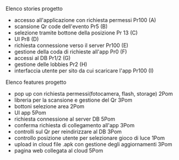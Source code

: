 Elenco stories progetto
- accesso all'applicazione con richiesta permessi Pr100  (A)
- scansione Qr code dell'evento Pr5  (B)
- selezione tramite bottone della posizione Pr 13  (C)
- UI Pr8  (D)
- richiesta connessione verso il server Pr100  (E)
- gestione della coda di richieste all'app Pr0  (F)
- accessi al DB Pr1/2  (G)
- gestione delle lobbies Pr2  (H)
- interfaccia utente per sito da cui scaricare l'app Pr100  (I)

Elenco features progetto
- pop up con richiesta permessi(fotocamera, flash, storage) 2Pom
- libreria per la scansione e gestione del Qr 3Pom
- bottoni selezione area 2Pom
- UI app 5Pom
- richiesta connessione al server DB 5Pom
- conferma richiesta di collegamento all'app 3Pom
- controlli sul Qr per reindirizzare al DB 3Pom
- controllo posizione utente per selezionare gioco di luce 1Pom
- upload in cloud file .apk con gestione degli aggiornamenti 3Pom
- pagina web collegata al cloud 5Pom

